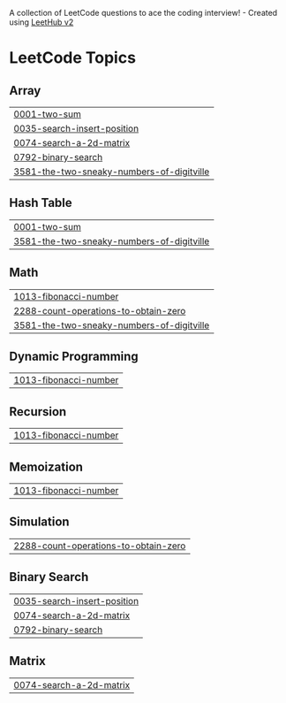 A collection of LeetCode questions to ace the coding interview! - Created using [LeetHub v2](https://github.com/arunbhardwaj/LeetHub-2.0)
<!---LeetCode Topics Start-->
# LeetCode Topics
## Array
|  |
| ------- |
| [0001-two-sum](https://github.com/Jasmitha-k/Leetcode/tree/master/0001-two-sum) |
| [0035-search-insert-position](https://github.com/Jasmitha-k/Leetcode/tree/master/0035-search-insert-position) |
| [0074-search-a-2d-matrix](https://github.com/Jasmitha-k/Leetcode/tree/master/0074-search-a-2d-matrix) |
| [0792-binary-search](https://github.com/Jasmitha-k/Leetcode/tree/master/0792-binary-search) |
| [3581-the-two-sneaky-numbers-of-digitville](https://github.com/Jasmitha-k/Leetcode/tree/master/3581-the-two-sneaky-numbers-of-digitville) |
## Hash Table
|  |
| ------- |
| [0001-two-sum](https://github.com/Jasmitha-k/Leetcode/tree/master/0001-two-sum) |
| [3581-the-two-sneaky-numbers-of-digitville](https://github.com/Jasmitha-k/Leetcode/tree/master/3581-the-two-sneaky-numbers-of-digitville) |
## Math
|  |
| ------- |
| [1013-fibonacci-number](https://github.com/Jasmitha-k/Leetcode/tree/master/1013-fibonacci-number) |
| [2288-count-operations-to-obtain-zero](https://github.com/Jasmitha-k/Leetcode/tree/master/2288-count-operations-to-obtain-zero) |
| [3581-the-two-sneaky-numbers-of-digitville](https://github.com/Jasmitha-k/Leetcode/tree/master/3581-the-two-sneaky-numbers-of-digitville) |
## Dynamic Programming
|  |
| ------- |
| [1013-fibonacci-number](https://github.com/Jasmitha-k/Leetcode/tree/master/1013-fibonacci-number) |
## Recursion
|  |
| ------- |
| [1013-fibonacci-number](https://github.com/Jasmitha-k/Leetcode/tree/master/1013-fibonacci-number) |
## Memoization
|  |
| ------- |
| [1013-fibonacci-number](https://github.com/Jasmitha-k/Leetcode/tree/master/1013-fibonacci-number) |
## Simulation
|  |
| ------- |
| [2288-count-operations-to-obtain-zero](https://github.com/Jasmitha-k/Leetcode/tree/master/2288-count-operations-to-obtain-zero) |
## Binary Search
|  |
| ------- |
| [0035-search-insert-position](https://github.com/Jasmitha-k/Leetcode/tree/master/0035-search-insert-position) |
| [0074-search-a-2d-matrix](https://github.com/Jasmitha-k/Leetcode/tree/master/0074-search-a-2d-matrix) |
| [0792-binary-search](https://github.com/Jasmitha-k/Leetcode/tree/master/0792-binary-search) |
## Matrix
|  |
| ------- |
| [0074-search-a-2d-matrix](https://github.com/Jasmitha-k/Leetcode/tree/master/0074-search-a-2d-matrix) |
<!---LeetCode Topics End-->
